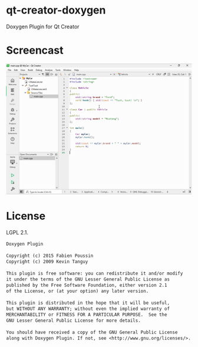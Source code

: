 # qt-creator-doxygen
Doxygen Plugin for Qt Creator

# Screencast

![qt-creator-doxygen.webp](https://raw.githubusercontent.com/cristianadam/qt-creator-doxygen/refs/heads/master/qt-creator-doxygen.webp)

# License

LGPL 2.1.

```
Doxygen Plugin

Copyright (c) 2015 Fabien Poussin
Copyright (c) 2009 Kevin Tanguy

This plugin is free software: you can redistribute it and/or modify
it under the terms of the GNU Lesser General Public License as
published by the Free Software Foundation, either version 2.1
of the License, or (at your option) any later version.

This plugin is distributed in the hope that it will be useful,
but WITHOUT ANY WARRANTY; without even the implied warranty of
MERCHANTABILITY or FITNESS FOR A PARTICULAR PURPOSE.  See the
GNU Lesser General Public License for more details.

You should have received a copy of the GNU General Public License
along with Doxygen Plugin. If not, see <http://www.gnu.org/licenses/>.
```
